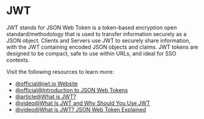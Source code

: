 # JWT

JWT stands for JSON Web Token is a token-based encryption open standard/methodology that is used to transfer information securely as a JSON object. Clients and Servers use JWT to securely share information, with the JWT containing encoded JSON objects and claims. JWT tokens are designed to be compact, safe to use within URLs, and ideal for SSO contexts.

Visit the following resources to learn more:

- [@official@jwt.io Website](https://jwt.io/)
- [@official@Introduction to JSON Web Tokens](https://jwt.io/introduction)
- [@article@What is JWT?](https://www.akana.com/blog/what-is-jwt)
- [@video@What Is JWT and Why Should You Use JWT](https://www.youtube.com/watch?v=7Q17ubqLfaM)
- [@video@What is JWT? JSON Web Token Explained](https://www.youtube.com/watch?v=926mknSW9Lo)
